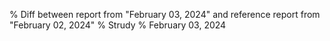 % Diff between report from "February 03, 2024" and reference report from "February 02, 2024"
% Strudy
% February 03, 2024


